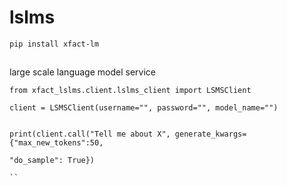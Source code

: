 # lslms

`pip install xfact-lm`

##

large scale language model service

```
from xfact_lslms.client.lslms_client import LSMSClient

client = LSMSClient(username="", password="", model_name="")


print(client.call("Tell me about X", generate_kwargs={"max_new_tokens":50,
                                                                     "do_sample": True})
                          
``
